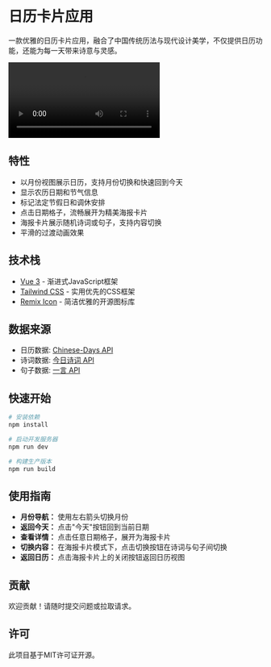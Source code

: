 # 日历卡片应用

一款优雅的日历卡片应用，融合了中国传统历法与现代设计美学，不仅提供日历功能，还能为每一天带来诗意与灵感。

<video src="./demo/demo.mp4" controls></video>

## 特性

- 以月份视图展示日历，支持月份切换和快速回到今天
- 显示农历日期和节气信息
- 标记法定节假日和调休安排
- 点击日期格子，流畅展开为精美海报卡片
- 海报卡片展示随机诗词或句子，支持内容切换
- 平滑的过渡动画效果

## 技术栈

- [Vue 3](https://vuejs.org/) - 渐进式JavaScript框架
- [Tailwind CSS](https://tailwindcss.com/) - 实用优先的CSS框架
- [Remix Icon](https://remixicon.com/) - 简洁优雅的开源图标库

## 数据来源

- 日历数据: [Chinese-Days API](https://chinese-days.yaavi.me/)
- 诗词数据: [今日诗词 API](https://www.jinrishici.com/)
- 句子数据: [一言 API](https://hitokoto.cn/)

## 快速开始

```bash
# 安装依赖
npm install

# 启动开发服务器
npm run dev

# 构建生产版本
npm run build
```

## 使用指南

- **月份导航：** 使用左右箭头切换月份
- **返回今天：** 点击"今天"按钮回到当前日期
- **查看详情：** 点击任意日期格子，展开为海报卡片
- **切换内容：** 在海报卡片模式下，点击切换按钮在诗词与句子间切换
- **返回日历：** 点击海报卡片上的关闭按钮返回日历视图

## 贡献

欢迎贡献！请随时提交问题或拉取请求。

## 许可

此项目基于MIT许可证开源。
